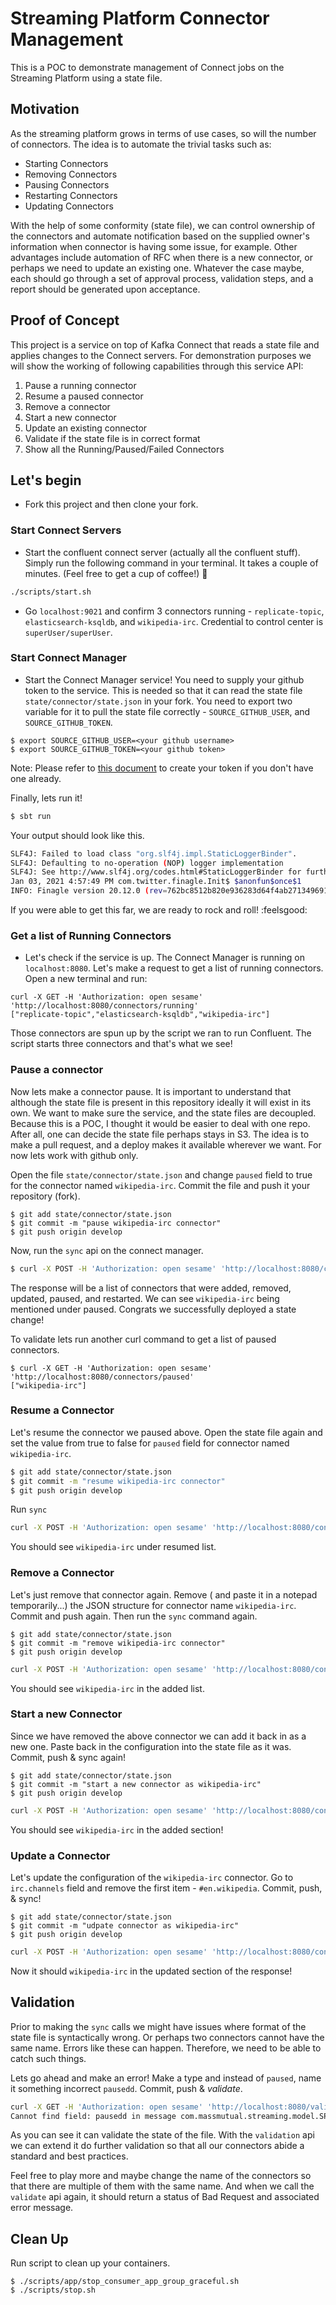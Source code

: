 # Streaming Platform Connector Management

This is a POC to demonstrate management of Connect jobs on the Streaming Platform using a state file.

## Motivation
As the streaming platform grows in terms of use cases, so will the number of connectors. The idea is to automate the trivial tasks such as:
    
* Starting Connectors
* Removing Connectors
* Pausing Connectors
* Restarting Connectors
* Updating Connectors

With the help of some conformity (state file), we can control ownership of the connectors and automate notification based on the supplied owner's information when connector is having some issue, for example. Other advantages include automation of RFC when there is a new connector, or perhaps we need to update an existing one. Whatever the case maybe, each should go through a set of approval process, validation steps, and a report should be generated upon acceptance.

## Proof of Concept
This project is a service on top of Kafka Connect that reads a state file and applies changes to the Connect servers. For demonstration purposes we will show the working of following capabilities through this service API:

1. Pause a running connector
2. Resume a paused connector
3. Remove a connector
4. Start a new connector
5. Update an existing connector
6. Validate if the state file is in correct format
7. Show all the Running/Paused/Failed Connectors

## Let's begin

* Fork this project and then clone your fork.

### Start Connect Servers

* Start the confluent connect server (actually all the confluent stuff). Simply run the following command in your terminal. It takes a couple of minutes. (Feel free to get a cup of coffee!) :turtle:

```bash
./scripts/start.sh
```

* Go `localhost:9021` and confirm 3 connectors running - `replicate-topic`, `elasticsearch-ksqldb`, and `wikipedia-irc`. Credential to control center is `superUser/superUser`.

### Start Connect Manager

* Start the Connect Manager service! You need to supply your github token to the service. This is needed so that it can read the state file `state/connector/state.json` in your fork. You need to export two variable for it to pull the state file correctly - `SOURCE_GITHUB_USER`, and `SOURCE_GITHUB_TOKEN`.

```
$ export SOURCE_GITHUB_USER=<your github username>
$ export SOURCE_GITHUB_TOKEN=<your github token>
``` 

Note: Please refer to [this document](https://docs.github.com/en/free-pro-team@latest/github/authenticating-to-github/creating-a-personal-access-token) to create your token if you don't have one already.

Finally, lets run it!

``` bash
$ sbt run
```

Your output should look like this.
``` bash
SLF4J: Failed to load class "org.slf4j.impl.StaticLoggerBinder".
SLF4J: Defaulting to no-operation (NOP) logger implementation
SLF4J: See http://www.slf4j.org/codes.html#StaticLoggerBinder for further details.
Jan 03, 2021 4:57:49 PM com.twitter.finagle.Init$ $anonfun$once$1
INFO: Finagle version 20.12.0 (rev=762bc8512b820e936283d64f4ab27134969193b0) built at 20201210-195733
```

If you were able to get this far, we are ready to rock and roll! :feelsgood:

### Get a list of Running Connectors

* Let's check if the service is up. The Connect Manager is running on `localhost:8080`. Let's make a request to get a list of running connectors. Open a new terminal and run:

```
curl -X GET -H 'Authorization: open sesame' 'http://localhost:8080/connectors/running'
["replicate-topic","elasticsearch-ksqldb","wikipedia-irc"]
```

Those connectors are spun up by the script we ran to run Confluent. The script starts three connectors and that's what we see!

### Pause a connector
Now lets make a connector pause. It is important to understand that although the state file is present in this repository ideally it will exist in its own. We want to make sure the service, and the state files are decoupled. Because this is a POC, I thought it would be easier to deal with one repo. After all, one can decide the state file perhaps stays in S3. The idea is to make a pull request, and a deploy makes it available wherever we want. For now lets work with github only.

Open the file `state/connector/state.json` and change `paused` field to true for the connector named `wikipedia-irc`. Commit the file and push it your repository (fork).

```
$ git add state/connector/state.json
$ git commit -m "pause wikipedia-irc connector"
$ git push origin develop
```

Now, run the `sync` api on the connect manager.
```bash
$ curl -X POST -H 'Authorization: open sesame' 'http://localhost:8080/connectors/sync'
```

The response will be a list of connectors that were added, removed, updated, paused, and restarted. We can see `wikipedia-irc` being mentioned under paused. Congrats we successfully deployed a state change! 

To validate lets run another curl command to get a list of paused connectors.

```
$ curl -X GET -H 'Authorization: open sesame' 'http://localhost:8080/connectors/paused'
["wikipedia-irc"]
```

### Resume a Connector
Let's resume the connector we paused above. Open the state file again and set the value from true to false for `paused` field for connector named `wikipedia-irc`.

``` bash
$ git add state/connector/state.json
$ git commit -m "resume wikipedia-irc connector"
$ git push origin develop
```

Run `sync`

``` bash
curl -X POST -H 'Authorization: open sesame' 'http://localhost:8080/connectors/sync'
```

You should see `wikipedia-irc` under resumed list. 

### Remove a Connector
Let's just remove that connector again. Remove ( and paste it in a notepad temporarily...) the JSON structure for connector name `wikipedia-irc`. Commit and push again. Then run the `sync` command again.

```
$ git add state/connector/state.json
$ git commit -m "remove wikipedia-irc connector"
$ git push origin develop
```

``` bash
curl -X POST -H 'Authorization: open sesame' 'http://localhost:8080/connectors/sync'
```

You should see `wikipedia-irc` in the added list. 

### Start a new Connector
Since we have removed the above connector we can add it back in as a new one. Paste back in the configuration into the state file as it was. Commit, push & sync again!

```
$ git add state/connector/state.json
$ git commit -m "start a new connector as wikipedia-irc"
$ git push origin develop
```  

``` bash
curl -X POST -H 'Authorization: open sesame' 'http://localhost:8080/connectors/sync'
```

You should see `wikipedia-irc` in the added section!

### Update a Connector
Let's update the configuration of the `wikipedia-irc` connector. Go to `irc.channels` field and remove the first item - `#en.wikipedia`. Commit, push, & sync!

```
$ git add state/connector/state.json
$ git commit -m "udpate connector as wikipedia-irc"
$ git push origin develop
```  

``` bash
curl -X POST -H 'Authorization: open sesame' 'http://localhost:8080/connectors/sync'
```

Now it should `wikipedia-irc` in the updated section of the response!

## Validation
Prior to making the `sync` calls we might have issues where format of the state file is syntactically wrong. Or perhaps two connectors cannot have the same name. Errors like these can happen. Therefore, we need to be able to catch such things. 

Lets go ahead and make an error! Make a type and instead of `paused`, name it something incorrect `pausedd`. Commit, push & _validate_.

```bash
curl -X GET -H 'Authorization: open sesame' 'http://localhost:8080/validate'
Cannot find field: pausedd in message com.massmutual.streaming.model.SPConnectorDefinition
```

As you can see it can validate the state of the file. With the `validation` api we can extend it do further validation so that all our connectors abide a standard and best practices.

Feel free to play more and maybe change the name of the connectors so that there are multiple of them with the same name. And when we call the `validate` api again, it should return a status of Bad Request and associated error message. 

## Clean Up
Run script to clean up your containers.
```
$ ./scripts/app/stop_consumer_app_group_graceful.sh
$ ./scripts/stop.sh
```
